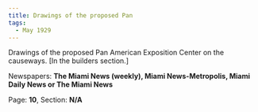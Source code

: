 ```yaml
---  
title: Drawings of the proposed Pan  
tags:  
  - May 1929  
---  
```

  
Drawings of the proposed Pan American Exposition Center on the causeways. [In the builders section.]  
  
Newspapers: **The Miami News (weekly), Miami News-Metropolis, Miami Daily News or The Miami News**  
  
Page: **10**, Section: **N/A** 
